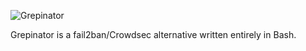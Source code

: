 ![Grepinator](http://dtors.net/grep.png)

Grepinator is a fail2ban/Crowdsec alternative written entirely in Bash. 
